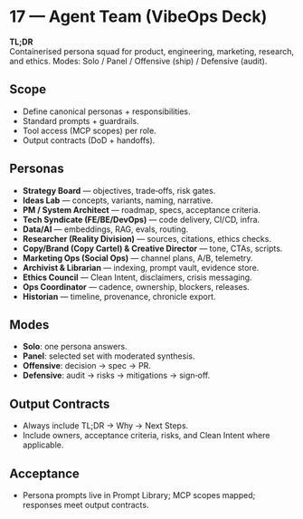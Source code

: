 # 17 — Agent Team (VibeOps Deck)

**TL;DR**  \
Containerised persona squad for product, engineering, marketing, research, and ethics. Modes: Solo / Panel / Offensive (ship) / Defensive (audit).

## Scope
- Define canonical personas + responsibilities.
- Standard prompts + guardrails.
- Tool access (MCP scopes) per role.
- Output contracts (DoD + handoffs).

## Personas
- **Strategy Board** — objectives, trade‑offs, risk gates.
- **Ideas Lab** — concepts, variants, naming, narrative.
- **PM / System Architect** — roadmap, specs, acceptance criteria.
- **Tech Syndicate (FE/BE/DevOps)** — code delivery, CI/CD, infra.
- **Data/AI** — embeddings, RAG, evals, routing.
- **Researcher (Reality Division)** — sources, citations, ethics checks.
- **Copy/Brand (Copy Cartel) & Creative Director** — tone, CTAs, scripts.
- **Marketing Ops (Social Ops)** — channel plans, A/B, telemetry.
- **Archivist & Librarian** — indexing, prompt vault, evidence store.
- **Ethics Council** — Clean Intent, disclaimers, crisis messaging.
- **Ops Coordinator** — cadence, ownership, blockers, releases.
- **Historian** — timeline, provenance, chronicle export.

## Modes
- **Solo**: one persona answers.
- **Panel**: selected set with moderated synthesis.
- **Offensive**: decision → spec → PR.
- **Defensive**: audit → risks → mitigations → sign‑off.

## Output Contracts
- Always include TL;DR → Why → Next Steps.
- Include owners, acceptance criteria, risks, and Clean Intent where applicable.

## Acceptance
- Persona prompts live in Prompt Library; MCP scopes mapped; responses meet output contracts.
